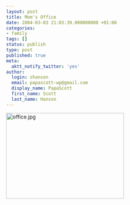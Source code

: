 ```yaml
---
layout: post
title: Mom's Office
date: 2004-03-03 21:03:39.000000000 +01:00
categories:
- family
tags: []
status: publish
type: post
published: true
meta:
  aktt_notify_twitter: 'yes'
author:
  login: shanson
  email: papascott-wp@gmail.com
  display_name: PapaScott
  first_name: Scott
  last_name: Hanson
---
```

<p><img alt="office.jpg" src="http://www.papascott.de/wordpress/wp-content/uploads/2004/03/office.jpg" width="320" height="233" border="0" /></p>
